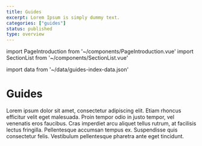 ```yaml
---
title: Guides
excerpt: Lorem Ipsum is simply dummy text.
categories: ["guides"]
status: published
type: overview
---
```

import PageIntroduction from '~/components/PageIntroduction.vue'
import SectionList from '~/components/SectionList.vue'

import data from '~/data/guides-index-data.json'

# Guides

<PageIntroduction>
  Lorem ipsum dolor sit amet, consectetur adipiscing elit. Etiam rhoncus efficitur velit eget malesuada. Proin tempor odio in justo tempor, vel venenatis eros faucibus. Cras imperdiet arcu aliquet tellus rutrum, at facilisis lectus fringilla. Pellentesque accumsan tempus ex. Suspendisse quis consectetur felis. Vestibulum pellentesque pharetra ante eget tincidunt.
</PageIntroduction>

<SectionList
    title="Run As You Code"
    categoryName="run-as-you-code"
    description="Get Reliably suggestions as you write your Kubernetes manifests."
    link="/docs/guides/run-as-you-code"
    :list="data['run-as-you-code'].links"
/>

<SectionList
    title="CI Pipeline"
    categoryName="ci-pipeline"
    description="Run Reliably as part of your CI pipeline"
    link="/docs/guides/ci-pipeline"
    :list="data['ci-pipeline'].links"
/>

<SectionList
    title="Run Continuously"
    categoryName="run-continuously"
    description="Let Reliably continuously check your Kubernetes manifests for potential reliability weaknesses."
    link="/docs/guides/run-continuously"
    :list="data['run-continuously'].links"
/>

<SectionList
    title="Metrics"
    categoryName="metrics"
    description="Import Reliably metrics in your monitoring platform."
    link="/docs/guides/metrics"
    :list="data.metrics.links"
/>